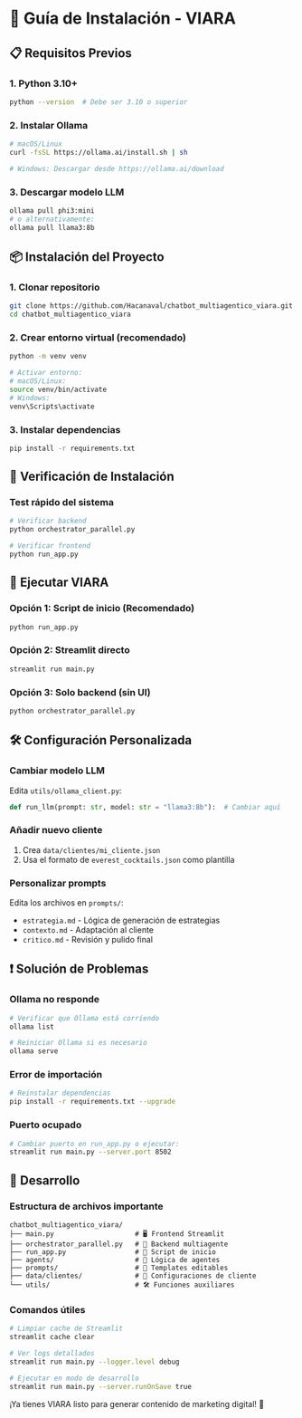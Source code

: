 # 🚀 Guía de Instalación - VIARA

## 📋 Requisitos Previos

### 1. Python 3.10+
```bash
python --version  # Debe ser 3.10 o superior
```

### 2. Instalar Ollama
```bash
# macOS/Linux
curl -fsSL https://ollama.ai/install.sh | sh

# Windows: Descargar desde https://ollama.ai/download
```

### 3. Descargar modelo LLM
```bash
ollama pull phi3:mini
# o alternativamente:
ollama pull llama3:8b
```

## 📦 Instalación del Proyecto

### 1. Clonar repositorio
```bash
git clone https://github.com/Hacanaval/chatbot_multiagentico_viara.git
cd chatbot_multiagentico_viara
```

### 2. Crear entorno virtual (recomendado)
```bash
python -m venv venv

# Activar entorno:
# macOS/Linux:
source venv/bin/activate
# Windows:
venv\Scripts\activate
```

### 3. Instalar dependencias
```bash
pip install -r requirements.txt
```

## 🧪 Verificación de Instalación

### Test rápido del sistema
```bash
# Verificar backend
python orchestrator_parallel.py

# Verificar frontend
python run_app.py
```

## 🚀 Ejecutar VIARA

### Opción 1: Script de inicio (Recomendado)
```bash
python run_app.py
```

### Opción 2: Streamlit directo
```bash
streamlit run main.py
```

### Opción 3: Solo backend (sin UI)
```bash
python orchestrator_parallel.py
```

## 🛠️ Configuración Personalizada

### Cambiar modelo LLM
Edita `utils/ollama_client.py`:
```python
def run_llm(prompt: str, model: str = "llama3:8b"):  # Cambiar aquí
```

### Añadir nuevo cliente
1. Crea `data/clientes/mi_cliente.json`
2. Usa el formato de `everest_cocktails.json` como plantilla

### Personalizar prompts
Edita los archivos en `prompts/`:
- `estrategia.md` - Lógica de generación de estrategias
- `contexto.md` - Adaptación al cliente
- `critico.md` - Revisión y pulido final

## ❗ Solución de Problemas

### Ollama no responde
```bash
# Verificar que Ollama está corriendo
ollama list

# Reiniciar Ollama si es necesario
ollama serve
```

### Error de importación
```bash
# Reinstalar dependencias
pip install -r requirements.txt --upgrade
```

### Puerto ocupado
```bash
# Cambiar puerto en run_app.py o ejecutar:
streamlit run main.py --server.port 8502
```

## 🔧 Desarrollo

### Estructura de archivos importante
```
chatbot_multiagentico_viara/
├── main.py                    # 🖥️ Frontend Streamlit
├── orchestrator_parallel.py   # 🤖 Backend multiagente
├── run_app.py                 # 🚀 Script de inicio
├── agents/                    # 🧠 Lógica de agentes
├── prompts/                   # 📝 Templates editables
├── data/clientes/             # 👥 Configuraciones de cliente
└── utils/                     # 🛠️ Funciones auxiliares
```

### Comandos útiles
```bash
# Limpiar cache de Streamlit
streamlit cache clear

# Ver logs detallados
streamlit run main.py --logger.level debug

# Ejecutar en modo de desarrollo
streamlit run main.py --server.runOnSave true
```

¡Ya tienes VIARA listo para generar contenido de marketing digital! 🎉